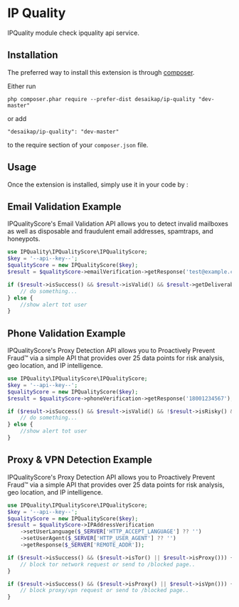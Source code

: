 IP Quality
==================
IPQuality module check ipquality api service.

Installation
------------

The preferred way to install this extension is through [composer](http://getcomposer.org/download/).

Either run

```
php composer.phar require --prefer-dist desaikap/ip-quality "dev-master"
```

or add

```
"desaikap/ip-quality": "dev-master"
```

to the require section of your `composer.json` file.


Usage
-----

Once the extension is installed, simply use it in your code by  :

## Email Validation Example
IPQualityScore's Email Validation API allows you to detect invalid mailboxes as well as disposable and fraudulent email addresses, spamtraps, and honeypots.

```php
use IPQuality\IPQualityScore\IPQualityScore;
$key = '--api--key--';
$qualityScore = new IPQualityScore($key);
$result = $qualityScore->emailVerification->getResponse('test@example.com');

if ($result->isSuccess() && $result->isValid() && $result->getDeliverability() === 'high') {
    // do something...
} else {
    //show alert tot user
}
```
## Phone Validation Example
IPQualityScore's Proxy Detection API allows you to Proactively Prevent Fraud™ via a simple API that provides over 25 data points for risk analysis, geo location, and IP intelligence.

```php
use IPQuality\IPQualityScore\IPQualityScore;
$key = '--api--key--';
$qualityScore = new IPQualityScore($key);
$result = $qualityScore->phoneVerification->getResponse('18001234567');

if ($result->isSuccess() && $result->isValid() && !$result->isRisky() && !$result->isVoip() && !$result->isRecentAbuse()) {
    // do something...
} else {
    //show alert tot user
}
```
## Proxy & VPN Detection Example
IPQualityScore's Proxy Detection API allows you to Proactively Prevent Fraud™ via a simple API that provides over 25 data points for risk analysis, geo location, and IP intelligence.

```php
use IPQuality\IPQualityScore\IPQualityScore;
$key = '--api--key--';
$qualityScore = new IPQualityScore($key);
$result = $qualityScore->IPAddressVerification
    ->setUserLanguage($_SERVER['HTTP_ACCEPT_LANGUAGE'] ?? '')
    ->setUserAgent($_SERVER['HTTP_USER_AGENT'] ?? '')
    ->getResponse($_SERVER['REMOTE_ADDR']);

if ($result->isSuccess() && ($result->isTor() || $result->isProxy())) {
    // block tor network request or send to /blocked page..
}

if ($result->isSuccess() && ($result->isProxy() || $result->isVpn())) {
    // block proxy/vpn request or send to /blocked page..
}
```